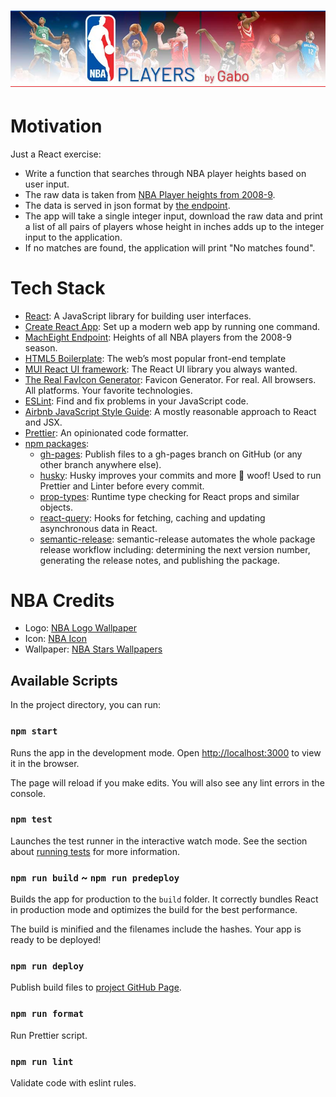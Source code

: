 <h1 align="center">
  <img src="assets/readme-header.jpg" alt="NBA Players by Gabo" />
</h1>

# Motivation

Just a React exercise:

- Write a function that searches through NBA player heights based on user input.
- The raw data is taken from [NBA Player heights from 2008-9](https://www.openintro.org/data/index.php?data=nba_heights).
- The data is served in json format by [the endpoint](https://mach-eight.uc.r.appspot.com/).
- The app will take a single integer input, download the raw data and print a list of all pairs of players whose height
  in inches adds up to the integer input to the application.
- If no matches are found, the application will print "No matches found".

# Tech Stack

- [React](https://reactjs.org/): A JavaScript library for building user interfaces.
- [Create React App](https://github.com/facebook/create-react-app): Set up a modern web app by running one command.
- [MachEight Endpoint](https://mach-eight.uc.r.appspot.com/): Heights of all NBA players from the 2008-9 season.
- [HTML5 Boilerplate](https://html5boilerplate.com/): The web’s most popular front-end template
- [MUI React UI framework](https://mui.com/): The React UI library you always wanted.
- [The Real FavIcon Generator](https://realfavicongenerator.net/): Favicon Generator. For real. All browsers. All
  platforms. Your favorite technologies.
- [ESLint](https://eslint.org/): Find and fix problems in your JavaScript code.
- [Airbnb JavaScript Style Guide](https://airbnb.io/javascript/react/): A mostly reasonable approach to React and JSX.
- [Prettier](https://prettier.io/): An opinionated code formatter.
- [npm packages](https://www.npmjs.com/):
  - [gh-pages](https://www.npmjs.com/package/gh-pages):
    Publish files to a gh-pages branch on GitHub (or any other branch anywhere else).
  - [husky](https://www.npmjs.com/package/husky):
    Husky improves your commits and more 🐶 woof! Used to run Prettier and Linter before every commit.
  - [prop-types](https://www.npmjs.com/package/prop-types):
    Runtime type checking for React props and similar objects.
  - [react-query](https://www.npmjs.com/package/react-query):
    Hooks for fetching, caching and updating asynchronous data in React.
  - [semantic-release](https://www.npmjs.com/package/semantic-release):
    semantic-release automates the whole package release workflow including: determining the next version number,
    generating the release notes, and publishing the package.

# NBA Credits

- Logo: [NBA Logo Wallpaper](https://wallpapersafari.com/nba-logo-wallpaper-border/)
- Icon: [NBA Icon](https://iconarchive.com/show/button-ui-requests-13-icons-by-blackvariant/NBA-icon.html)
- Wallpaper: [NBA Stars Wallpapers](https://wallpaperaccess.com/nba-stars)

## Available Scripts

In the project directory, you can run:

### `npm start`

Runs the app in the development mode.
Open [http://localhost:3000](http://localhost:3000) to view it in the browser.

The page will reload if you make edits.
You will also see any lint errors in the console.

### `npm test`

Launches the test runner in the interactive watch mode.
See the section about [running tests](https://facebook.github.io/create-react-app/docs/running-tests) for more information.

### `npm run build` ~ `npm run predeploy`

Builds the app for production to the `build` folder.
It correctly bundles React in production mode and optimizes the build for the best performance.

The build is minified and the filenames include the hashes.
Your app is ready to be deployed!

### `npm run deploy`

Publish build files to [project GitHub Page](https://gabrielizalo.github.io/starwars-planets/).

### `npm run format`

Run Prettier script.

### `npm run lint`

Validate code with eslint rules.
